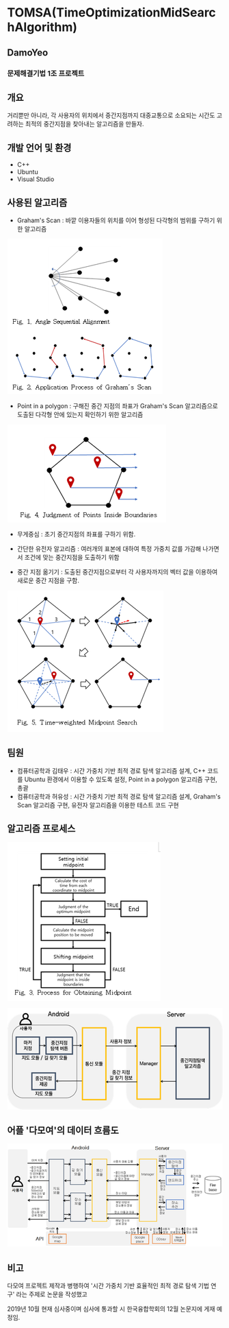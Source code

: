 # TOMSA(TimeOptimizationMidSearchAlgorithm)

## DamoYeo

### 문제해결기법 1조 프로젝트

## 개요
거리뿐만 아니라, 각 사용자의 위치에서 중간지점까지 대중교통으로 소요되는 시간도 고려하는 최적의 중간지점을 찾아내는 알고리즘을 만들자.


## 개발 언어 및 환경
* C++
* Ubuntu
* Visual Studio


## 사용된 알고리즘
* Graham's Scan : 바깥 이용자들의 위치를 이어 형성된 다각형의 범위를 구하기 위한 알고리즘

![Graham](./Image/Graham.PNG)

* Point in a polygon : 구해진 중간 지점의 좌표가 Graham's Scan 알고리즘으로 도출된 다각형 안에 있는지 확인하기 위한 알고리즘

![PointInPolygon](./Image/PointInPolygon.PNG)

* 무게중심 : 초기 중간지점의 좌표를 구하기 위함.

* 간단한 유전자 알고리즘 : 여러개의 표본에 대하여 특정 가중치 값를 가감해 나가면서 조건에 맞는 중간지점을 도출하기 위함

* 중간 지점 옮기기 : 도출된 중간지점으로부터 각 사용자까지의 벡터 값을 이용하여 새로운 중간 지점을 구함.

![Search](./Image/Search.PNG)


## 팀원
* 컴퓨터공학과 김태우 : 시간 가중치 기반 최적 경로 탐색 알고리즘 설계, C++ 코드를 Ubuntu 환경에서 이용할 수 있도록 설정, Point in a polygon 알고리즘 구현, 총괄
* 컴퓨터공학과 허유성 : 시간 가중치 기반 최적 경로 탐색 알고리즘 설계, Graham's Scan 알고리즘 구현, 유전자 알고리즘을 이용한 테스트 코드 구현


## 알고리즘 프로세스

![Process](./Image/Process.PNG)

![Process2](./Image/Process2.PNG)


## 어플 '다모여'의 데이터 흐름도

![Flow](./Image/Flow.png)


## 비고
다모여 프로젝트 제작과 병행하여 '시간 가중치 기반 효율적인 최적 경로 탐색 기법 연구' 라는 주제로 논문을 작성했고

2019년 10월 현재 심사중이며 심사에 통과할 시 한국융합학회의 12월 논문지에 게재 예정임.
